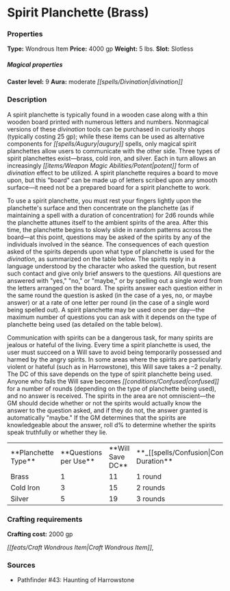 ﻿---
Title: "Spirit Planchette (Brass)"
Type: "Wondrous Item"
Price: "4000 gp"
Weight: "5 lbs."
Slot: "Slotless"
Caster level: "9"
Aura: "moderate divination"
Description: |
  "A _spirit planchette_ is typically found in a wooden case along with a thin wooden board printed with numerous letters and numbers. Nonmagical versions of these divination tools can be purchased in curiosity shops (typically costing 25 gp); while these items can be used as alternative components for augury spells, only magical _spirit planchettes_ allow users to communicate with the other side. Three types of _spirit planchettes_ exist—brass, cold iron, and silver. Each in turn allows an increasingly potent form of divination effect to be utilized. A _spirit planchette_ requires a board to move upon, but this "board" can be made up of letters scribed upon any smooth surface—it need not be a prepared board for a spirit planchette to work.
  To use a _spirit planchette_, you must rest your fingers lightly upon the planchette's surface and then concentrate on the planchette (as if maintaining a spell with a duration of concentration) for 2d6 rounds while the planchette attunes itself to the ambient spirits of the area. After this time, the planchette begins to slowly slide in random patterns across the board—at this point, questions may be asked of the spirits by any of the individuals involved in the séance. The consequences of each question asked of the spirits depends upon what type of planchette is used for the divination, as summarized on the table below. The spirits reply in a language understood by the character who asked the question, but resent such contact and give only brief answers to the questions. All questions are answered with "yes," "no," or "maybe," or by spelling out a single word from the letters arranged on the board. The spirits answer each question either in the same round the question is asked (in the case of a yes, no, or maybe answer) or at a rate of one letter per round (in the case of a single word being spelled out). A _spirit planchette_ may be used once per day—the maximum number of questions you can ask with it depends on the type of planchette being used (as detailed on the table below).
  Communication with spirits can be a dangerous task, for many spirits are jealous or hateful of the living. Every time a _spirit planchette_ is used, the user must succeed on a Will save to avoid being temporarily possessed and harmed by the angry spirits. In some areas where the spirits are particularly violent or hateful (such as in Harrowstone), this Will save takes a –2 penalty. The DC of this save depends on the type of _spirit planchette_ being used. Anyone who fails the Will save becomes confused for a number of rounds (depending on the type of planchette being used), and no answer is received. The spirits in the area are not omniscient—the GM should decide whether or not the spirits would actually know the answer to the question asked, and if they do not, the answer granted is automatically "maybe." If the GM determines that the spirits are knowledgeable about the answer, roll d% to determine whether the spirits speak truthfully or whether they lie."
Crafting cost: "2000 gp"
Sources: "['Pathfinder #43: Haunting of Harrowstone']"
---

# Spirit Planchette (Brass)

### Properties

**Type:** Wondrous Item **Price:** 4000 gp **Weight:** 5 lbs. **Slot:** Slotless

##### Magical properties

**Caster level:** 9 **Aura:** moderate _[[spells/Divination|divination]]_

### Description

A spirit planchette is typically found in a wooden case along with a thin wooden board printed with numerous letters and numbers. Nonmagical versions of these _divination_ tools can be purchased in curiosity shops (typically costing 25 gp); while these items can be used as alternative components for _[[spells/Augury|augury]]_ spells, only magical spirit planchettes allow users to communicate with the other side. Three types of spirit planchettes exist—brass, cold iron, and silver. Each in turn allows an increasingly _[[items/Weapon Magic Abilities/Potent|potent]]_ form of _divination_ effect to be utilized. A spirit planchette requires a board to move upon, but this "board" can be made up of letters scribed upon any smooth surface—it need not be a prepared board for a spirit planchette to work.

To use a spirit planchette, you must rest your fingers lightly upon the planchette's surface and then concentrate on the planchette (as if maintaining a spell with a duration of concentration) for 2d6 rounds while the planchette attunes itself to the ambient spirits of the area. After this time, the planchette begins to slowly slide in random patterns across the board—at this point, questions may be asked of the spirits by any of the individuals involved in the séance. The consequences of each question asked of the spirits depends upon what type of planchette is used for the _divination_, as summarized on the table below. The spirits reply in a language understood by the character who asked the question, but resent such contact and give only brief answers to the questions. All questions are answered with "yes," "no," or "maybe," or by spelling out a single word from the letters arranged on the board. The spirits answer each question either in the same round the question is asked (in the case of a yes, no, or maybe answer) or at a rate of one letter per round (in the case of a single word being spelled out). A spirit planchette may be used once per day—the maximum number of questions you can ask with it depends on the type of planchette being used (as detailed on the table below).

Communication with spirits can be a dangerous task, for many spirits are jealous or hateful of the living. Every time a spirit planchette is used, the user must succeed on a Will save to avoid being temporarily possessed and harmed by the angry spirits. In some areas where the spirits are particularly violent or hateful (such as in Harrowstone), this Will save takes a –2 penalty. The DC of this save depends on the type of spirit planchette being used. Anyone who fails the Will save becomes _[[conditions/Confused|confused]]_ for a number of rounds (depending on the type of planchette being used), and no answer is received. The spirits in the area are not omniscient—the GM should decide whether or not the spirits would actually know the answer to the question asked, and if they do not, the answer granted is automatically "maybe." If the GM determines that the spirits are knowledgeable about the answer, roll d% to determine whether the spirits speak truthfully or whether they lie.

<table><tbody><tr><td> **Planchette Type**</td><td> **Questions per Use**</td><td> **Will Save DC**</td><td> **_[[spells/Confusion|Confusion]]_ Duration**</td><td> **True Answer**</td><td> **Lie**</td></tr><tr><td>Brass</td><td>1</td><td>11</td><td>1 round</td><td>01-60</td><td>61-100</td></tr><tr><td>Cold Iron</td><td>3</td><td>15</td><td>2 rounds</td><td>01-75</td><td>76-100</td></tr><tr><td>Silver</td><td>5</td><td>19</td><td>3 rounds</td><td>01-90</td><td>91-100</td></tr></tbody></table>

### Crafting requirements

**Crafting cost:** 2000 gp

_[[feats/Craft Wondrous Item|Craft Wondrous Item]]_,

### Sources

* Pathfinder #43: Haunting of Harrowstone